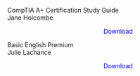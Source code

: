    CompTIA A+ Certification Study Guide </br>
                Jane Holcombe</br>
                <a href="img/pdf(2837).pdf" target="_blank" style="text-decoration:none"> <font color="blue"> <center> Download</center></font> </a>
                
		
Basic English Premium</br>
                Julie Lachance</br>
                <a href="img/pdf(2838).pdf" target="_blank" style="text-decoration:none"> <font color="blue"> <center> Download</center></font> </a>
                
            		
